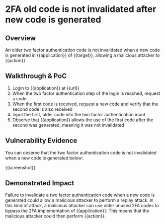 # 2FA old code is not invalidated after new code is generated
## Overview
<!--
Provide a 1-2 sentence description - see http://cveproject.github.io/docs/content/key-details-phrasing.pdf for tips

This format is a good guide:
[VULNTYPE] in [COMPONENT] in [APPLICATION] allows [ATTACKER] to [IMPACT] via [VECTOR]


-->
An older two factor authentication code is not invalidated when a new code is generated in {{application}} of {{target}}, allowing a malicious attacker to {{action}}

## Walkthrough & PoC
<!--
Provide a step-by-step walkthrough on how to access the vulnerable injection point, and how to exploit the vulnerability.
Adding a dot-pointed walkthrough with relevant screenshots will speed triage time and result in faster rewards!

Example:

1. Login to in-scope asset at <www.inscope.com/login>
1. Browse to account page
1. Modify ID token to add single quote
1. View error which states 'SQL Syntax Error'
1. Replace ID value with `1' waitfor delay '00:00:10'; `
-->

1. Login to {{application}} at {{url}}
1. When the two factor authentication step of the login is reached, request a code
1. When the first code is received, request a new code and verify that the second code is also received
1. Input the first, older code into the two factor authentication input
1. Observe that {{application}} allows the use of the first code after the second was generated, meaning it was not invalidated


## Vulnerability Evidence
<!--
Your submission MUST include evidence of the vulnerability and not be theoretical in nature.

For two factor authentication code that is not invalidated when a new code is generated, please include a video of the 2FA flow showing that an older code is still considered valid.
-->

You can observe that the two factor authentication code is not invalidated when a new code is generated below:

{{screenshot}}
## Demonstrated Impact
<!--
Envision how the failure to invalidate a two factor authentication code when a new code is generated could be used in some impactful way. If a malicious action is possible, provide a full proof-of-concept here.
-->

Failure to invalidate a two factor authentication code when a new code is generated could allow a malicious attacker to perform a replay attack. In this kind of attack, a malicious attacker can use older unused 2FA codes to bypass the 2FA implementation of {{application}}. This means that the malicious attacker could then perform {{action}}.
